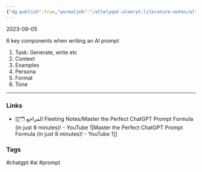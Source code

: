 ```yaml
---
{"dg-publish":true,"permalink":"/altelyqat-alemryt-literature-notes/altqnyt-technology/chat-gpt-prompt-formula/"}
---
```


2023-09-05

6 key components when writing an AI prompt

1) Task: Generate, write etc
2) Context
3) Examples
4) Persona
5) Format
6) Tone

---------------
### Links 
- [[🗂️ المراجع Fleeting Notes/Master the Perfect ChatGPT Prompt Formula (in just 8 minutes)! - YouTube 1\|Master the Perfect ChatGPT Prompt Formula (in just 8 minutes)! - YouTube 1]]

### Tags
#chatgpt #ai #prompt

